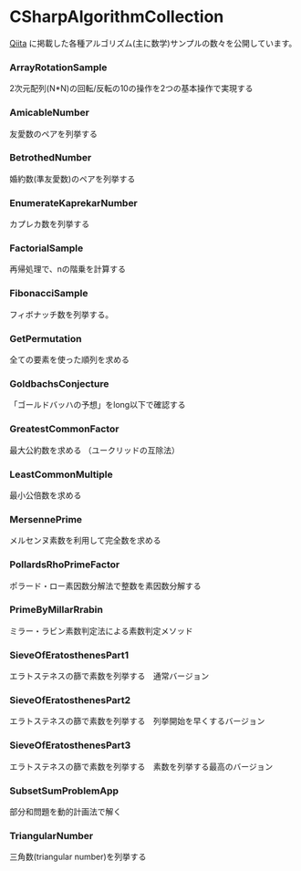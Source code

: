 # CSharpAlgorithmCollection

[Qiita](https://qiita.com/gushwell) に掲載した各種アルゴリズム(主に数学)サンプルの数々を公開しています。


### ArrayRotationSample

2次元配列(N*N)の回転/反転の10の操作を2つの基本操作で実現する

### AmicableNumber

友愛数のペアを列挙する

### BetrothedNumber

婚約数(準友愛数)のペアを列挙する

### EnumerateKaprekarNumber 

カプレカ数を列挙する

### FactorialSample

再帰処理で、nの階乗を計算する

### FibonacciSample

フィボナッチ数を列挙する。

### GetPermutation

全ての要素を使った順列を求める


### GoldbachsConjecture

「ゴールドバッハの予想」をlong以下で確認する

### GreatestCommonFactor    

最大公約数を求める （ユークリッドの互除法）

### LeastCommonMultiple

最小公倍数を求める

### MersennePrime

メルセンヌ素数を利用して完全数を求める


### PollardsRhoPrimeFactor

ポラード・ロー素因数分解法で整数を素因数分解する

### PrimeByMillarRrabin

ミラー・ラビン素数判定法による素数判定メソッド

### SieveOfEratosthenesPart1

エラトステネスの篩で素数を列挙する　通常バージョン

### SieveOfEratosthenesPart2

エラトステネスの篩で素数を列挙する　列挙開始を早くするバージョン

### SieveOfEratosthenesPart3

エラトステネスの篩で素数を列挙する　素数を列挙する最高のバージョン

### SubsetSumProblemApp

部分和問題を動的計画法で解く

### TriangularNumber

三角数(triangular number)を列挙する

